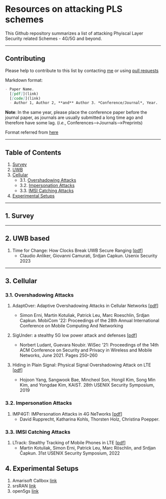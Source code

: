 # Resources on attacking PLS schemes
This Github repository summarizes a list of attacking Phyiscal Layer Security related Schemes - 4G/5G and beyond.

---

## Contributing

Please help to contribute to this list by contacting [me](https://mihirrajdixit.me) or using [pull requests](https://github.com/MihirrajDixit/Resources-on-PLS-Schemes/pulls)

Markdown format:
```markdown
- Paper Name. 
  [[pdf]](link) 
  [[code]](link)
  - Author 1, Author 2, **and** Author 3. *Conference/Journal*, Year.
```
**Note**: In the same year, please place the conference paper before the journal paper, as journals are usually submitted a long time ago and therefore have some lag. (*i.e.*, Conferences-->Journals-->Preprints)


Format referred from [here](https://github.com/THUYimingLi/backdoor-learning-resources)

---

## Table of Contents

1. [Survey](https://github.com/MihirrajDixit/Resources-on-PLS-Schemes/blob/main/PLS-Attacks.md#1-survey)
2. [UWB](https://github.com/MihirrajDixit/Resources-on-PLS-Schemes/blob/main/PLS-Attacks.md#2-uwb)
3. [Cellular](https://github.com/MihirrajDixit/Resources-on-PLS-Schemes/blob/main/PLS-Attacks.md#3-cellular)
   - 3.1. [Overshadowing Attacks](https://github.com/MihirrajDixit/Resources-on-PLS-Schemes/blob/main/PLS-Attacks.md#31-overshadowing-attacks)
   - 3.2. [Impersonation Attacks](https://github.com/MihirrajDixit/Resources-on-PLS-Schemes/blob/main/PLS-Attacks.md#32-impersonation-attacks)
   - 3.3. [IMSI Catching Attacks](https://github.com/MihirrajDixit/Resources-on-PLS-Schemes/blob/main/PLS-Attacks.md#33-imsi-catching-attacks)
4. [Experimental Setups](https://github.com/MihirrajDixit/Resources-on-PLS-Schemes/blob/main/PLS-Attacks.md#4-experimental-setups)

---

## 1. Survey

---

## 2. UWB based

1. Time for Change: How Clocks Break UWB Secure Ranging [[pdf](https://arxiv.org/pdf/2305.09433)]
   - Claudio Anliker, Giovanni Camurati, Srdjan Capkun. Usenix Security 2023
---

## 3. Cellular

### 3.1. Overshadowing Attacks

1. AdaptOver: Adaptive Overshadowing Attacks in Cellular Networks [[pdf](https://arxiv.org/pdf/2106.05039.pdf)]
   -  Simon Erni, Martin Kotuliak, Patrick Leu, Marc Roeschlin, Srdjan Capkun. MobiCom '22: Proceedings of the 28th Annual International Conference on Mobile Computing And Networking

2. SigUnder: a stealthy 5G low power attack and defenses [[pdf](https://dl.acm.org/doi/pdf/10.1145/3448300.3467817)]
   - Norbert Ludant, Guevara Noubir. WiSec '21: Proceedings of the 14th ACM Conference on Security and Privacy in Wireless and Mobile Networks, June 2021. Pages 250–260

3. Hiding in Plain Signal: Physical Signal Overshadowing Attack on LTE [[pdf](https://www.usenix.org/system/files/sec19-yang-hojoon.pdf)]
    - Hojoon Yang, Sangwook Bae, Mincheol Son, Hongil Kim, Song Min Kim, and Yongdae Kim, KAIST. 28th USENIX Security Symposium, 2019

### 3.2. Impersonation Attacks

1. IMP4GT: IMPersonation Attacks in 4G NeTworks [[pdf](https://www.ndss-symposium.org/wp-content/uploads/2020/02/24283-paper.pdf)]
    - David Rupprecht, Katharina Kohls, Thorsten Holz, Christina Poepper. 

### 3.3. IMSI Catching Attacks

1. LTrack: Stealthy Tracking of Mobile Phones in LTE [[pdf](https://www.usenix.org/system/files/sec22-kotuliak.pdf)]
   - Martin Kotuliak, Simon Erni, Patrick Leu, Marc Röschlin, and Srdjan Čapkun. 31st USENIX Security Symposium, 2022

 
## 4. Experimental Setups

1. Amarisoft Callbox [link](https://www.amarisoft.com/products/test-measurements/amari-lte-callbox/)
2. srsRAN [link](https://www.srslte.com/)
3. open5gs [link](https://open5gs.org/)

